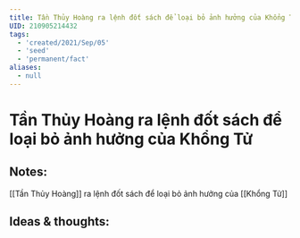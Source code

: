 ```yaml
---
title: Tần Thủy Hoàng ra lệnh đốt sách để loại bỏ ảnh hưởng của Khổng Tử
UID: 210905214432
tags:
  - 'created/2021/Sep/05'
  - 'seed'
  - 'permanent/fact'
aliases:
  - null
---
```

# Tần Thủy Hoàng ra lệnh đốt sách để loại bỏ ảnh hưởng của Khổng Tử

## Notes:
[[Tần Thủy Hoàng]] ra lệnh đốt sách để loại bỏ ảnh hưởng của [[Khổng Tử]]

## Ideas & thoughts:
